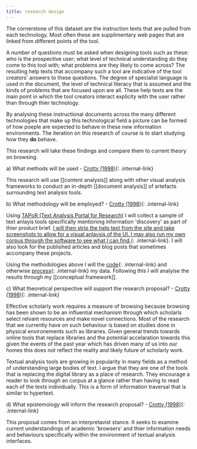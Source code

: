 ```yaml
---
title: research design
---
```

The cornerstone of this dataset are the instruction texts that are pulled from each technology. Most often these are supplimentary web pages that are linked from different points of the tool. 

A number of questions must be asked when designing tools such as these: who is the prospective user;  what level of technical understanding do they come to this tool with; what problems are they likely to come across? The resulting help texts that accompany such a tool are indicative of the tool creators' answers to these questions. The degree of specialist language is used in the document, the level of technical literacy that is assumed and the kinds of problems that are focused upon are all. These help texts are the main point in which the tool creators interact explicity with the user rather than through thier technology. 

By analysing these instructional documents across the many different technologies that make up this technological field a picture can be formed of how poeple are expected to behave in these new information environments. The iteration on this research of course is to start studying how they **do** behave.

This research will take these findings and compare them to current theory on browsing.

a) What methods will be used - [Crotty (1998)](/research-design-quotes){: .internal-link} 

This research will use [[content analysis]] along with other visual analysis frameworks to conduct an in-depth [[document analysis]] of artefacts surrounding text analysis tools.

b) What methodology will be employed?  - [Crotty (1998)](/research-design-quotes){: .internal-link} 

Using [TAPoR (Text Analysis Portal for Research)](http://tapor.ca/home) I will collect a sample of text anlayis tools specifically mentioning information 'discovery' as part of thier product brief. [I will then strip the help text from the site and take screenshots to allow for a visual anlaysis of the UI. I may also run my own corpus through the software to see what I can find.](/data-gathering){: .internal-link}. I will also look for the published articles and blog posts that sometimes accompany these projects. 

Using the methodologies above I will the [code](/coding){: .internal-link} and otherwise [process](/data-processing){: .internal-link} my data. Following this I will analyise the results through my [[conceptual framework]].

c) What theoretical perspective will support the research proposal? - [Crotty (1998)](/research-design-quotes){: .internal-link} 

Effective scholarly work requires a measure of browsing because browsing has been shown to be an influential mechanism through which scholarls select relvant resources and make novel connections.  Most of the research that we currently have on such behaviour is based on studies done in physical environements such as libraries. Given general trends towards online tools that replace libraries and the potential accelaration towards this given the events of the past year which has driven many of us into our homes this does not reflect the reality and likely future of scholarly work. 

Textual analysis tools are growing in popularity in many fields as a method of understanding large bodies of text. I argue that they are one of the tools that is replacing the digital library as a place of research. They encourage a reader to look *through* an corpus at a glance rather than having to read each of the texts individually. This is a form of information traversal that is similar to hypertext.     

d) What epistemology will inform the research proposal?  - [Crotty (1998)](/research-design-quotes){: .internal-link} 

This proposal comes from an interpretavist stance. It seeks to examine current understandings of academic 'browsers' and thier information needs and behaviours specifically within the environment of textual analysis interfaces. 
